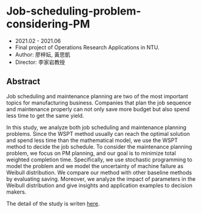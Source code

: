 # Job-scheduling-problem-considering-PM
- 2021.02 - 2021.06
- Final project of Operations Research Applications in NTU.
- Author: 廖梓妘, 黃思凱
- Director: 李家岩教授

## Abstract

Job scheduling and maintenance planning are two of the most important topics for manufacturing business. Companies that plan the job sequence and maintenance properly can not only save more budget but also spend less time to get the same yield.

In this study, we analyze both job scheduling and maintenance planning problems. Since the WSPT method usually can reach the optimal solution and spend less time than the mathematical model, we use the WSPT method to decide the job schedule. To consider the maintenance planning problem, we focus on PM planning, and our goal is to minimize total weighted completion time. Specifically, we use stochastic programming to model the problem and we model the uncertainty of machine failure as Weibull distribution. We compare our method with other baseline methods by evaluating saving. Moreover, we analyze the impact of parameters in the Weibull distribution and give insights and application examples to decision makers.

The detail of the study is writen [here](https://github.com/Janeliao123/Job-scheduling-problem-considering-PM/blob/main/job_scheduling_problem_considering_preventive_maintenance.md).
